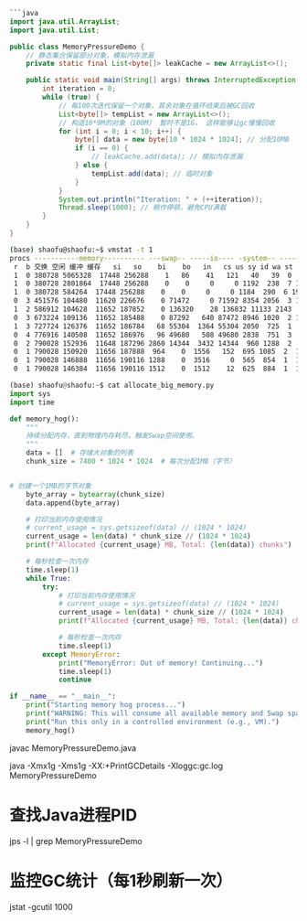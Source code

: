 ```java
```java
import java.util.ArrayList;
import java.util.List;

public class MemoryPressureDemo {
    // 静态集合保留部分对象，模拟内存泄漏
    private static final List<byte[]> leakCache = new ArrayList<>();

    public static void main(String[] args) throws InterruptedException {
        int iteration = 0;
        while (true) {
            // 每100次迭代保留一个对象，其余对象在循环结束后被GC回收
            List<byte[]> tempList = new ArrayList<>();
            // 构造10*9M的对象（100M） 暂时不是1G， 这样能够让gc慢慢回收
            for (int i = 0; i < 10; i++) {
                byte[] data = new byte[10 * 1024 * 1024]; // 分配10MB
                if (i == 0) {
                    // leakCache.add(data); // 模拟内存泄漏
                } else {
                    tempList.add(data); // 临时对象
                }
            }
            System.out.println("Iteration: " + (++iteration));
            Thread.sleep(1000); // 稍作停顿，避免CPU满载
        }
    }
}
```

```bash
(base) shaofu@shaofu:~$ vmstat -t 1
procs -----------memory---------- ---swap-- -----io---- -system-- ------cpu----- -----timestamp-----
 r  b 交换 空闲 缓冲 缓存   si   so    bi    bo   in   cs us sy id wa st                 CST
 1  0 380728 5065328  17448 256288    1   86    41   121   40   39  0  0 97  2  0 2025-04-24 17:50:04
 1  0 380728 2801864  17448 256288    0    0     0     0 1192  238  7 19 74  0  0 2025-04-24 17:50:05
 1  0 380728 584264  17448 256288    0    0     0     0 1184  290  6 19 74  0  0 2025-04-24 17:50:06
 0  3 451576 104480  11620 226676    0 71472     0 71592 8354 2056  3 15 48 34  0 2025-04-24 17:50:07
 1  2 586912 104628  11652 187852    0 136320    28 136832 11133 2143  2  7 35 56  0 2025-04-24 17:50:09
 0  3 673224 109136  11652 185488    0 87292   640 87472 8946 1020  2 10 48 39  0 2025-04-24 17:50:10
 1  3 727724 126376  11652 186784   68 55304  1364 55304 2050  725  1  6 23 70  0 2025-04-24 17:50:11
 0  4 776916 140508  11652 186976   96 49680   508 49680 2838  751  3  7  7 83  0 2025-04-24 17:50:12
 0  2 790028 152936  11648 187296 2860 14344  3432 14344  960 1288  2  3 23 72  0 2025-04-24 17:50:13
 0  1 790028 150920  11656 187888  964    0  1556   152  695 1085  2  1 41 56  0 2025-04-24 17:50:14
 0  1 790028 146888  11656 190116 1288    0  3516     0  565  854  1  1 73 25  0 2025-04-24 17:50:15
 0  1 790028 146384  11656 190116 1512    0  1512    12  625  884  1  1 74 24  0 2025-04-24 17:50:16
 ```

```python
(base) shaofu@shaofu:~$ cat allocate_big_memory.py
import sys
import time

def memory_hog():
    """
    持续分配内存，直到物理内存耗尽，触发Swap空间使用。
    """
    data = []  # 存储大对象的列表
    chunk_size = 7400 * 1024 * 1024  # 每次分配1MB（字节）


# 创建一个1MB的字节对象
    byte_array = bytearray(chunk_size)
    data.append(byte_array)

    # 打印当前内存使用情况
    # current_usage = sys.getsizeof(data) // (1024 * 1024)
    current_usage = len(data) * chunk_size // (1024 * 1024)
    print(f"Allocated {current_usage} MB, Total: {len(data)} chunks")

    # 每秒检查一次内存
    time.sleep(1)
    while True:
        try:
            # 打印当前内存使用情况
            # current_usage = sys.getsizeof(data) // (1024 * 1024)
            current_usage = len(data) * chunk_size // (1024 * 1024)
            print(f"Allocated {current_usage} MB, Total: {len(data)} chunks")

            # 每秒检查一次内存
            time.sleep(1)
        except MemoryError:
            print("MemoryError: Out of memory! Continuing...")
            time.sleep(1)
            continue

if __name__ == "__main__":
    print("Starting memory hog process...")
    print("WARNING: This will consume all available memory and Swap space.")
    print("Run this only in a controlled environment (e.g., VM).")
    memory_hog()
```

javac MemoryPressureDemo.java

java -Xmx1g -Xms1g -XX:+PrintGCDetails -Xloggc:gc.log MemoryPressureDemo

# 查找Java进程PID
jps -l | grep MemoryPressureDemo

# 监控GC统计（每1秒刷新一次）
jstat -gcutil <PID> 1000

